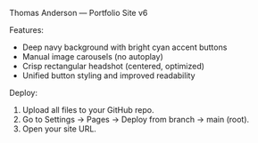 Thomas Anderson — Portfolio Site v6

Features:
- Deep navy background with bright cyan accent buttons
- Manual image carousels (no autoplay)
- Crisp rectangular headshot (centered, optimized)
- Unified button styling and improved readability

Deploy:
1. Upload all files to your GitHub repo.
2. Go to Settings → Pages → Deploy from branch → main (root).
3. Open your site URL.
